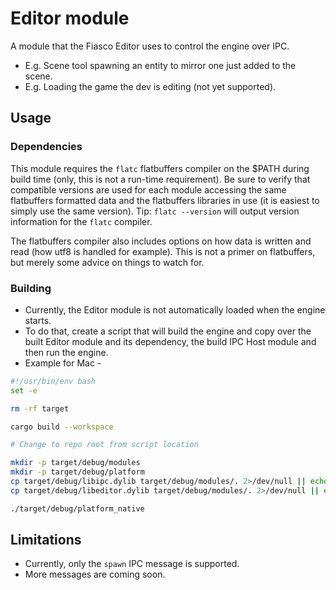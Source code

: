 # Editor module

A module that the Fiasco Editor uses to control the engine over IPC.

- E.g. Scene tool spawning an entity to mirror one just added to the scene.
- E.g. Loading the game the dev is editing (not yet supported).

## Usage

### Dependencies

This module requires the `flatc` flatbuffers compiler on the $PATH during build
time (only, this is not a run-time requirement). Be sure to verify that
compatible versions are used for each module accessing the same flatbuffers
formatted data and the flatbuffers libraries in use (it is easiest to simply use
the same version). Tip: `flatc --version` will output version information for
the `flatc` compiler.

The flatbuffers compiler also includes options on how data is written and read
(how utf8 is handled for example). This is not a primer on flatbuffers, but
merely some advice on things to watch for.

### Building

- Currently, the Editor module is not automatically loaded when the engine
  starts.
- To do that, create a script that will build the engine and copy over the built
  Editor module and its dependency, the build IPC Host module and then run the
  engine.
- Example for Mac -

```sh
#!/usr/bin/env bash
set -e

rm -rf target

cargo build --workspace

# Change to repo root from script location

mkdir -p target/debug/modules
mkdir -p target/debug/platform
cp target/debug/libipc.dylib target/debug/modules/. 2>/dev/null || echo "libipc.dylib not found, ignoring"
cp target/debug/libeditor.dylib target/debug/modules/. 2>/dev/null || echo "libeditor.dylib not found, ignoring"

./target/debug/platform_native
```

## Limitations

- Currently, only the `spawn` IPC message is supported.
- More messages are coming soon.
